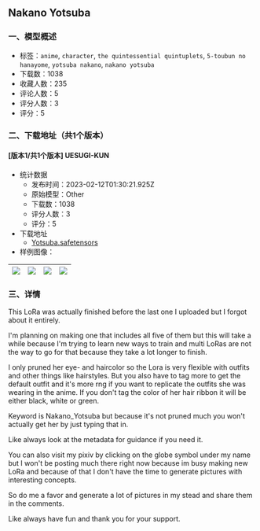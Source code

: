 ## Nakano Yotsuba
### 一、模型概述

- 标签：`anime`, `character`, `the quintessential quintuplets`, `5-toubun no hanayome`, `yotsuba nakano`, `nakano yotsuba`
- 下载数：1038
- 收藏人数：235
- 评论人数：5
- 评分人数：3
- 评分：5

### 二、下载地址（共1个版本）

#### [版本1/共1个版本] UESUGI-KUN

- 统计数据
  - 发布时间：2023-02-12T01:30:21.925Z
  - 原始模型：Other
  - 下载数：1038
  - 评分人数：3
  - 评分：5
- 下载地址
  - [Yotsuba.safetensors](https://civitai.com/api/download/models/9589)
- 样例图像：

| <img src="https://image.civitai.com/xG1nkqKTMzGDvpLrqFT7WA/9b293e2a-ce0b-44a3-634b-7c2121dcab00/width=450/92640.jpeg" /> | <img src="https://image.civitai.com/xG1nkqKTMzGDvpLrqFT7WA/09200cc1-a5e3-4753-01cf-eaa766004400/width=450/92646.jpeg" /> | <img src="https://image.civitai.com/xG1nkqKTMzGDvpLrqFT7WA/7d22a082-8304-4c46-bbfa-9a35ca34e600/width=450/92645.jpeg" /> | <img src="https://image.civitai.com/xG1nkqKTMzGDvpLrqFT7WA/a4bf8f8f-f7fc-4039-574f-efb84a7a4d00/width=450/92644.jpeg" /> |
| ---- | ---- | ---- | ---- |


### 三、详情
<p>This LoRa was actually finished before the last one I uploaded but I forgot about it entirely.</p><p>I'm planning on making one that includes all five of them but this will take a while because I'm trying to learn new ways to train and multi LoRas are not the way to go for that because they take a lot longer to finish.</p><p>I only pruned her eye- and haircolor so the Lora is very flexible with outfits and other things like hairstyles. But you also have to tag more to get the default outfit and it's more rng if you want to replicate the outfits she was wearing in the anime. If you don't tag the color of her hair ribbon it will be either black, white or green.</p><p>Keyword is Nakano_Yotsuba but because it's not pruned much you won't actually get her by just typing that in.</p><p>Like always look at the metadata for guidance if you need it.</p><p>You can also visit my pixiv by clicking on the globe symbol under my name but I won't be posting much there right now because im busy making new LoRa and because of that I don't have the time to generate pictures with interesting concepts.</p><p>So do me a favor and generate a lot of pictures in my stead and share them in the comments.</p><p>Like always have fun and thank you for your support.</p>
